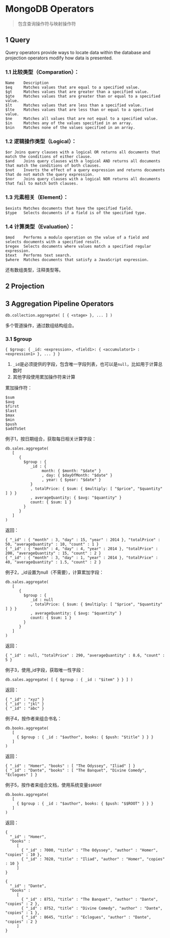 # MongoDB Operators 

> 包含查询操作符与映射操作符


## 1 Query

Query operators provide ways to locate data within the database and projection operators modify how data is presented.


### 1.1 比较类型（Comparation）：

    Name    Description
    $eq     Matches values that are equal to a specified value.
    $gt     Matches values that are greater than a specified value.
    $gte    Matches values that are greater than or equal to a specified value.
    $lt     Matches values that are less than a specified value.
    $lte    Matches values that are less than or equal to a specified value.
    $ne     Matches all values that are not equal to a specified value.
    $in     Matches any of the values specified in an array.
    $nin    Matches none of the values specified in an array.


### 1.2 逻辑操作类型（Logical）：

    $or Joins query clauses with a logical OR returns all documents that match the conditions of either clause.
    $and    Joins query clauses with a logical AND returns all documents that match the conditions of both clauses.
    $not    Inverts the effect of a query expression and returns documents that do not match the query expression.
    $nor    Joins query clauses with a logical NOR returns all documents that fail to match both clauses.


### 1.3 元素相关（Element）：


    $exists Matches documents that have the specified field.
    $type   Selects documents if a field is of the specified type.



### 1.4 计算类型（Evaluation）：

    $mod    Performs a modulo operation on the value of a field and selects documents with a specified result.
    $regex  Selects documents where values match a specified regular expression.
    $text   Performs text search.
    $where  Matches documents that satisfy a JavaScript expression.


还有数组类型，注释类型等。




## 2 Projection 





## 3 Aggregation Pipeline Operators

    db.collection.aggregate( [ { <stage> }, ... ] )

多个管道操作，通过数组结构组合。

### 3.1 $group

    { $group: { _id: <expression>, <field1>: { <accumulator1> : <expression1> }, ... } }

1. `_id`是必须提供的字段，包含唯一字段列表，也可以是`null`，比如用于计算总数时
2. 其他字段使用累加操作符来计算
    
累加操作符：

    $sum
    $avg
    $first
    $last
    $max
    $min
    $push
    $addToSet


例子1，按日期组合，获取每日相关计算字段：

    db.sales.aggregate(
       [
          {
            $group : {
               _id : { 
                    month: { $month: "$date" }
                    , day: { $dayOfMonth: "$date" }
                    , year: { $year: "$date" } 
               }
               , totalPrice: { $sum: { $multiply: [ "$price", "$quantity" ] } }
               , averageQuantity: { $avg: "$quantity" }
               count: { $sum: 1 }
            }
          }
       ]
    )


返回：

    { "_id" : { "month" : 3, "day" : 15, "year" : 2014 }, "totalPrice" : 50, "averageQuantity" : 10, "count" : 1 }
    { "_id" : { "month" : 4, "day" : 4, "year" : 2014 }, "totalPrice" : 200, "averageQuantity" : 15, "count" : 2 }
    { "_id" : { "month" : 3, "day" : 1, "year" : 2014 }, "totalPrice" : 40, "averageQuantity" : 1.5, "count" : 2 }


例子2，_id设置为null（不需要），计算累加字段：

    db.sales.aggregate(
       [
          {
            $group : {
               _id : null 
               , totalPrice: { $sum: { $multiply: [ "$price", "$quantity" ] } }
               , averageQuantity: { $avg: "$quantity" }
               count: { $sum: 1 }
            }
          }
       ]
    )

返回：

    { "_id" : null, "totalPrice" : 290, "averageQuantity" : 8.6, "count" : 5 } 
    

例子3，使用_id字段，获取唯一性字段：

    db.sales.aggregate( [ { $group : { _id : "$item" } } ] )

返回：

    { "_id" : "xyz" }
    { "_id" : "jkl" }
    { "_id" : "abc" }



例子4，按作者来组合书名：

    db.books.aggregate(
       [
         { $group : { _id : "$author", books: { $push: "$title" } } }
       ]
    )

返回：

    { "_id" : "Homer", "books" : [ "The Odyssey", "Iliad" ] }
    { "_id" : "Dante", "books" : [ "The Banquet", "Divine Comedy", "Eclogues" ] }    


例子5，按作者来组合文档，使用系统变量`$$ROOT`

    db.books.aggregate(
       [
         { $group : { _id : "$author", books: { $push: "$$ROOT" } } }
       ]
    )


返回：

    {
      "_id" : "Homer",
      "books" :
         [
           { "_id" : 7000, "title" : "The Odyssey", "author" : "Homer", "copies" : 10 },
           { "_id" : 7020, "title" : "Iliad", "author" : "Homer", "copies" : 10 }
         ]
    }

    {
      "_id" : "Dante",
      "books" :
         [
           { "_id" : 8751, "title" : "The Banquet", "author" : "Dante", "copies" : 2 },
           { "_id" : 8752, "title" : "Divine Comedy", "author" : "Dante", "copies" : 1 },
           { "_id" : 8645, "title" : "Eclogues", "author" : "Dante", "copies" : 2 }
         ]
    }    

















